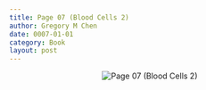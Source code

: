 ```yaml
---
title: Page 07 (Blood Cells 2)
author: Gregory M Chen
date: 0007-01-01
category: Book
layout: post
---
```


<p style="text-align:center;"><img src="{{site.baseurl}}/assets/Graphics_v3.3/Page07_Blood-Cells-2.png" alt="Page 07 (Blood Cells 2)" style="max-height: calc(100vh - 30px - 100px);"/></p>
